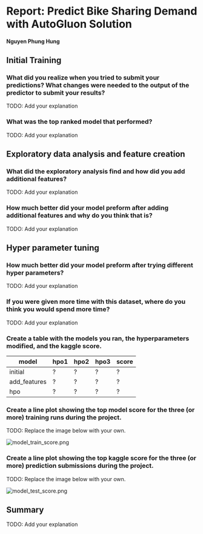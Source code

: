 # Report: Predict Bike Sharing Demand with AutoGluon Solution
#### Nguyen Phung Hung

## Initial Training
### What did you realize when you tried to submit your predictions? What changes were needed to the output of the predictor to submit your results?
TODO: Add your explanation

### What was the top ranked model that performed?
TODO: Add your explanation

## Exploratory data analysis and feature creation
### What did the exploratory analysis find and how did you add additional features?
TODO: Add your explanation

### How much better did your model preform after adding additional features and why do you think that is?
TODO: Add your explanation

## Hyper parameter tuning
### How much better did your model preform after trying different hyper parameters?
TODO: Add your explanation

### If you were given more time with this dataset, where do you think you would spend more time?
TODO: Add your explanation

### Create a table with the models you ran, the hyperparameters modified, and the kaggle score.
|model|hpo1|hpo2|hpo3|score|
|--|--|--|--|--|
|initial|?|?|?|?|
|add_features|?|?|?|?|
|hpo|?|?|?|?|

### Create a line plot showing the top model score for the three (or more) training runs during the project.

TODO: Replace the image below with your own.

![model_train_score.png](img/model_train_score.png)

### Create a line plot showing the top kaggle score for the three (or more) prediction submissions during the project.

TODO: Replace the image below with your own.

![model_test_score.png](img/model_test_score.png)

## Summary
TODO: Add your explanation
